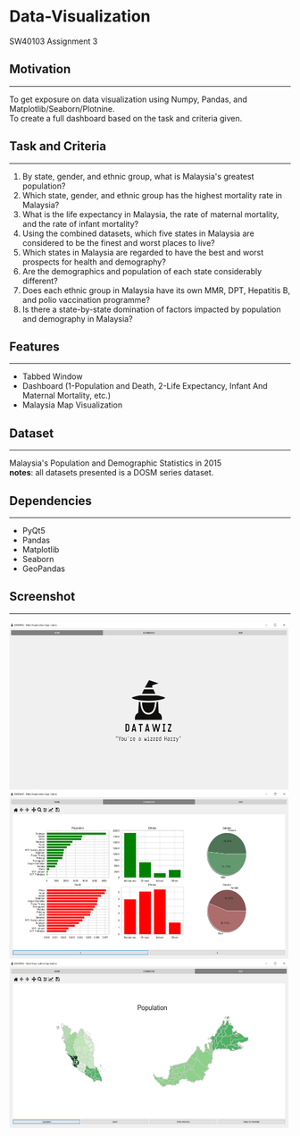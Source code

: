 # Data-Visualization
SW40103 Assignment 3

## Motivation
------------------
To get exposure on data visualization using Numpy, Pandas, and Matplotlib/Seaborn/Plotnine. <br />
To create a full dashboard based on the task and criteria given.


## Task and Criteria
------------------
1. By state, gender, and ethnic group, what is Malaysia's greatest population?
2. Which state, gender, and ethnic group has the highest mortality rate in Malaysia?
3. What is the life expectancy in Malaysia, the rate of maternal mortality, and the rate of infant
mortality?
4. Using the combined datasets, which five states in Malaysia are considered to be the finest and
worst places to live?
5. Which states in Malaysia are regarded to have the best and worst prospects for health and
demography?
6. Are the demographics and population of each state considerably different?
7. Does each ethnic group in Malaysia have its own MMR, DPT, Hepatitis B, and polio vaccination programme?
8. Is there a state-by-state domination of factors impacted by population and demography in Malaysia?


## Features
------------------
- Tabbed Window
- Dashboard (1-Population and Death, 2-Life Expectancy, Infant And Maternal Mortality, etc.)
- Malaysia Map Visualization


## Dataset
------------------
Malaysia's Population and Demographic Statistics in 2015 <br />
**notes**: all datasets presented is a DOSM series dataset.


## Dependencies
------------------
- PyQt5 
- Pandas
- Matplotlib
- Seaborn
- GeoPandas


## Screenshot
------------------
<img src="output/ass2_mainapp.PNG" width="500" height="300">
<img src="output/ass2_load1.PNG" width="500" height="300">
<img src="output/ass2_load2.PNG" width="500" height="300">
